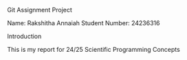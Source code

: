 Git Assignment Project

Name: Rakshitha Annaiah
Student Number: 24236316

Introduction

This is my report for 24/25 Scientific Programming Concepts
